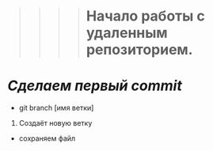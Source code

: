 >>>># Начало работы с удаленным  репозиторием.

# *__Сделаем первый commit__*

* git branch [имя ветки]
1. Создаёт новую ветку


 * сохраняем файл
